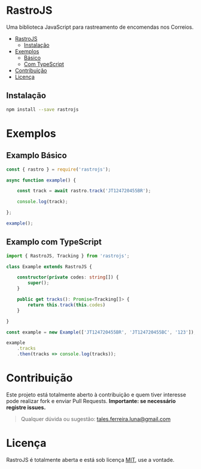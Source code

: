 # RastroJS

Uma biblioteca JavaScript para rastreamento de encomendas nos Correios.

- [RastroJS](#rastrojs)
  - [Instalação](#instalacao)
- [Exemplos](#examplos)
  - [Básico](#exemplo-basico)
  - [Com TypeScript](#exemplo-com-typescript)
- [Contribuição](#contribuicao)
- [Licença](#Licenca)


## Instalação
```sh
npm install --save rastrojs
```

# Exemplos

## Examplo Básico

```js
const { rastro } = require('rastrojs');

async function example() {

    const track = await rastro.track('JT124720455BR');

    console.log(track);

};

example();

```

## Examplo com TypeScript

```typescript
import { RastroJS, Tracking } from 'rastrojs';

class Example extends RastroJS {

    constructor(private codes: string[]) {
        super();
    }

    public get tracks(): Promise<Tracking[]> {
        return this.track(this.codes)
    }

}

const example = new Example(['JT124720455BR', 'JT124720455BC', '123']);

example
    .tracks
    .then(tracks => console.log(tracks));
```

# Contribuição

Este projeto está totalmente aberto à contribuição e quem tiver interesse pode realizar fork e enviar Pull Requests. **Importante: se necessário registre issues.**

> Qualquer dúvida ou sugestão: tales.ferreira.luna@gmail.com

# Licença

RastroJS é totalmente aberta e está sob licença [MIT](./LICENSE), use a vontade.
